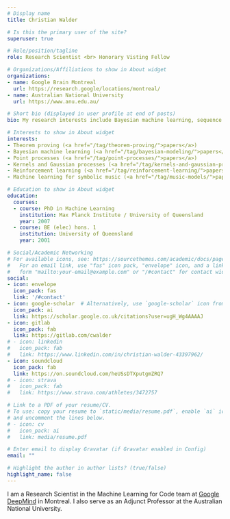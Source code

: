 ```yaml
---
# Display name
title: Christian Walder

# Is this the primary user of the site?
superuser: true

# Role/position/tagline
role: Research Scientist <br> Honorary Visting Fellow 

# Organizations/Affiliations to show in About widget
organizations:
- name: Google Brain Montreal
  url: https://research.google/locations/montreal/
- name: Australian National University
  url: https://www.anu.edu.au/

# Short bio (displayed in user profile at end of posts)
bio: My research interests include Bayesian machine learning, sequence models for music and reinforcement learning.

# Interests to show in About widget
interests:
- Theorem proving (<a href="/tag/theorem-proving/">papers</a>)
- Bayesian machine learning (<a href="/tag/bayesian-modeling/">papers</a>)
- Point processes (<a href="/tag/point-processes/">papers</a>)
- Kernels and Gaussian processes (<a href="/tag/kernels-and-gaussian-processes/">papers</a>)
- Reinforcement learning (<a href="/tag/reinforcement-learning/">papers</a>)
- Machine learning for symbolic music (<a href="/tag/music-models/">papers</a>)

# Education to show in About widget
education:
  courses:
  - course: PhD in Machine Learning 
    institution: Max Planck Institute / University of Queensland
    year: 2007
  - course: BE (elec) hons. 1
    institution: University of Queensland
    year: 2001

# Social/Academic Networking
# For available icons, see: https://sourcethemes.com/academic/docs/page-builder/#icons
#   For an email link, use "fas" icon pack, "envelope" icon, and a link in the
#   form "mailto:your-email@example.com" or "/#contact" for contact widget.
social:
- icon: envelope
  icon_pack: fas
  link: '/#contact'
- icon: google-scholar  # Alternatively, use `google-scholar` icon from `ai` icon pack
  icon_pack: ai
  link: https://scholar.google.co.uk/citations?user=ugH_Wg4AAAAJ
- icon: gitlab
  icon_pack: fab
  link: https://gitlab.com/cwalder
# - icon: linkedin
#   icon_pack: fab
#   link: https://www.linkedin.com/in/christian-walder-43397962/
- icon: soundcloud
  icon_pack: fab
  link: https://on.soundcloud.com/heUSsDTXputgmZRQ7
# - icon: strava
#   icon_pack: fab
#   link: https://www.strava.com/athletes/3472757

# Link to a PDF of your resume/CV.
# To use: copy your resume to `static/media/resume.pdf`, enable `ai` icons in `params.toml`, 
# and uncomment the lines below.
# - icon: cv
#   icon_pack: ai
#   link: media/resume.pdf

# Enter email to display Gravatar (if Gravatar enabled in Config)
email: ""

# Highlight the author in author lists? (true/false)
highlight_name: false
---
```


I am a Research Scientist in the Machine Learning for Code team at <a href="https://research.google/locations/montreal">Google DeepMind</a> in Montreal. I also serve as an Adjunct Professor at the Australian National University.

